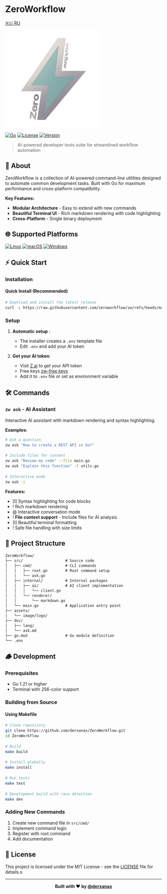 # ZeroWorkflow

[🇷🇺 RU](doc/lang/README.ru.md)

<img src="assets/image/logo/light_logo.png" alt="ZeroWorkflow Logo" width="310"/>

[![Go](https://img.shields.io/badge/Go-1.21+-00ADD8?style=flat-square&logo=go&logoColor=white)](https://golang.org/)
[![License](https://img.shields.io/badge/License-MIT-brightgreen?style=flat-square)](LICENSE)
[![Version](https://img.shields.io/badge/Version-1.1.0-purple?style=flat-square)](https://github.com/derxanax/ZeroWorkflow/releases)

> AI-powered developer tools suite for streamlined workflow automation

## 🧶 About

ZeroWorkflow is a collection of AI-powered command-line utilities designed to automate common development tasks. Built with Go for maximum performance and cross-platform compatibility.

**Key Features:**
- **Modular Architecture** - Easy to extend with new commands
- **Beautiful Terminal UI** - Rich markdown rendering with code highlighting
- **Cross-Platform** - Single binary deployment

## 🌐 Supported Platforms

[![Linux](https://img.shields.io/badge/Linux-FCC624?style=flat-square&logo=linux&logoColor=black)](https://www.linux.org/)
[![macOS](https://img.shields.io/badge/macOS-000000?style=flat-square&logo=apple&logoColor=white)](https://www.apple.com/macos/)
[![Windows](https://img.shields.io/badge/Windows-0078D6?style=flat-square&logo=windows&logoColor=white)](https://www.microsoft.com/windows/)

## ⚡️ Quick Start

### Installation

#### Quick Install (Recommended)
```bash
# Download and install the latest release
curl -L https://raw.githubusercontent.com/zeroworkflow/zw/refs/heads/main/install.sh | bash
```

### Setup

1. **Automatic setup** :
   - The installer creates a `.env` template file
   - Edit `.env` and add your AI token

2. **Get your AI token**:
   - Visit [Z.ai](https://chat.z.ai) to get your API token
   - Free keys [zw-free keys](https://github.com/zeroworkflow/zw-keys)
   - Add it to `.env` file or set as environment variable

## 🛠 Commands

### `zw ask` - AI Assistant

Interactive AI assistant with markdown rendering and syntax highlighting.

**Examples:**
```bash
# Ask a question
zw ask "How to create a REST API in Go?"

# Include files for context
zw ask "Review my code" --file main.go
zw ask "Explain this function" -f utils.go

# Interactive mode
zw ask -i
```

**Features:**
- [I] Syntax highlighting for code blocks
- ! Rich markdown rendering
- @ Interactive conversation mode
- ! **File context support** - Include files for AI analysis
- [I] Beautiful terminal formatting
- ! Safe file handling with size limits

## 💼 Project Structure

```text
ZeroWorkflow/
├── src/                   # Source code
│   ├── cmd/               # CLI commands
│   │   ├── root.go        # Root command setup
│   │   └── ask.go         
│   ├── internal/          # Internal packages
│   │   ├── ai/            # AI client implementation
│   │   │   └── client.go 
│   │   └── renderer/      
│   │       └── markdown.go
│   └── main.go            # Application entry point
├── assets/                
│   └── image/logo/        
├── doc/                   
│   ├── lang/              
│   └── ask.md             
├── go.mod                 # Go module definition
└── .env                   
```

## 🪵 Development

### Prerequisites
- Go 1.21 or higher
- Terminal with 256-color support

### Building from Source

#### Using Makefile 
```bash
# Clone repository
git clone https://github.com/derxanax/ZeroWorkflow.git
cd ZeroWorkflow

# Build
make build

# Install globally
make install

# Run tests
make test

# Development build with race detection
make dev
```

### Adding New Commands
1. Create new command file in `src/cmd/`
2. Implement command logic
3. Register with root command
4. Add documentation


## 📄 License

This project is licensed under the MIT License - see the [LICENSE](LICENSE) file for details.s

---

<div align="center">
  <strong>Built with ❤️ by <a href="https://github.com/derxanax">@derxanax</a></strong>
</div>